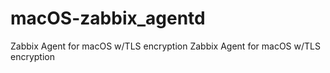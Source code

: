 # macOS-zabbix_agentd
Zabbix Agent for macOS w/TLS encryption
Zabbix Agent for macOS w/TLS encryption
